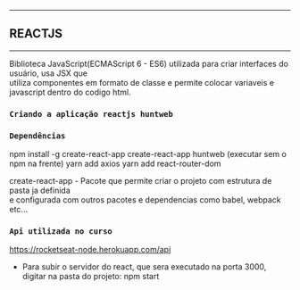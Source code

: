 **********************************
##     REACTJS
**********************************
Biblioteca JavaScript(ECMAScript 6 - ES6) utilizada para criar interfaces do usuário, usa  JSX que <br />
utiliza componentes em formato de classe e permite colocar variaveis e javascript dentro do codigo html.<br />

### `Criando a aplicação reactjs huntweb`

### `Dependências`
npm install -g create-react-app 
create-react-app huntweb (executar sem o npm na frente)
yarn add axios 
yarn add react-router-dom

create-react-app - Pacote que permite criar o projeto com estrutura de pasta ja definida  <br /> 
e configurada com outros pacotes e dependencias como babel, webpack etc... 

### `Api utilizada no curso`
https://rocketseat-node.herokuapp.com/api

- Para subir o servidor do react, que sera executado na porta 3000, digitar na pasta do projeto:
npm start 
